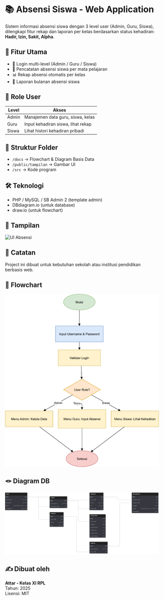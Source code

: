 # 📚 Absensi Siswa - Web Application

Sistem informasi absensi siswa dengan 3 level user (Admin, Guru, Siswa), dilengkapi fitur rekap dan laporan per kelas berdasarkan status kehadiran: **Hadir, Izin, Sakit, Alpha**.

## 🎯 Fitur Utama
- 🔐 Login multi-level (Admin / Guru / Siswa)
- 📅 Pencatatan absensi siswa per mata pelajaran
- 📊 Rekap absensi otomatis per kelas
- 🧾 Laporan bulanan absensi siswa

## 👥 Role User
| Level  | Akses                                                                 |
|--------|-----------------------------------------------------------------------|
| Admin  | Manajemen data guru, siswa, kelas                                     |
| Guru   | Input kehadiran siswa, lihat rekap                                    |
| Siswa  | Lihat histori kehadiran pribadi                                      |

## 📁 Struktur Folder
- `/docs` → Flowchart & Diagram Basis Data
- `/public/tampilan` → Gambar UI
- `/src` → Kode program

## 🛠️ Teknologi
- PHP / MySQL / SB Admin 2 (template admin)
- DBdiagram.io (untuk database)
- draw.io (untuk flowchart)

## 📸 Tampilan
![UI Absensi](public/tampilan/absensi-ui.png)

## 📌 Catatan
Project ini dibuat untuk kebutuhan sekolah atau institusi pendidikan berbasis web.

## 🤖 Flowchart
![Flowchart Absensi](flowchartooo.svg)

## 🪢 Diagram DB
![DiagrabDB Absensi](Untitled.svg)


## ✍️ Dibuat oleh

**Attar - Kelas XI RPL**  
Tahun: 2025  
Lisensi: MIT
